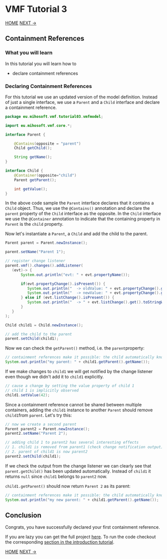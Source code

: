 # VMF Tutorial 3

[HOME](https://github.com/miho/VMF-Tutorials/blob/master/README.md) [NEXT ->](https://github.com/miho/VMF-Tutorials/blob/master/VMF-Tutorial-04/README.md)

## Containment References

### What you will learn

In this tutorial you will learn how to

- declare containment references

### Declaring Containment References

For this tutorial we use an updated version of the model definition. Instead of just a single interface, we use a `Parent` and a `Child` interface and declare a containment reference.

```java
package eu.mihosoft.vmf.tutorial03.vmfmodel;

import eu.mihosoft.vmf.core.*;

interface Parent {

    @Contains(opposite = "parent")
    Child getChild();

    String getName();
}

interface Child {
    @Container(opposite="child")
    Parent getParent();

    int getValue();
}
```

In the above code sample the `Parent` interface declares that it contains a `Child` object. Thus, we use the `@Contains()` annotation and declare the `parent` property of the `Child` interface as the opposite. In the `Child` interface we use the `@Container` annotation to indicate that the containing property in `Parent` is the `child` property.

Now let's instantiate a `Parent`, a `Child` and add the child to the parent.

```java
Parent parent = Parent.newInstance();

parent.setName("Parent 1");

// register change listener
parent.vmf().changes().addListener(
   (evt)-> {
       System.out.println("evt: " + evt.propertyName());

       if(evt.propertyChange().isPresent()) {
          System.out.println("  -> oldValue: " + evt.propertyChange().get().oldValue());
          System.out.println("  -> newValue: " + evt.propertyChange().get().newValue());
       } else if (evt.listChange().isPresent()) {
          System.out.println("  -> " + evt.listChange().get().toStringWithDetails());
       }
   }
);

Child child1 = Child.newInstance();

// add the child to the parent
parent.setChild(child1);
```

Now we can check the `getParent()` method, i.e. the `parent`property:

```java
// containment references make it possible: the child automatically knows its parent
System.out.println("my parent: " + child1.getParent().getName());
```

If we make changes to `child1` we will get notified by the change listener even though we didn't add it to `child1` explicitly. 

```java
// cause a change by setting the value property of child 1
// child 1 is implicitly observed
child1.setValue(42);
```

Since a containment reference cannot be shared between multiple containers, adding the `child1` instance to another `Parent` should remove `child1`from `parent`. Let's try this:

```java
// now we create a second parent
Parent parent2 = Parent.newInstance();
parent2.setName("Parent 2");

// adding child 1 to parent2 has several interesting effects
// 1. child1 is removed from parent1 (check change notification output)
// 2. parent of child1 is now parent2
parent2.setChild(child1);
```
If we check the output from the change listener we can clearly see that `parent.getChild()` has been updated automatically. Instead of `child1` it returns `null` since `child1` belongs to `parent2` now.

`child1.getParent()` should now return `Parent 2` as its parent:

```java
// containment references make it possible: the child automatically knows its new parent
System.out.println("my new parent: " + child1.getParent().getName());
```

## Conclusion

Congrats, you have successfully declared your first containment reference.  

If you are lazy you can get the full project [here](https://github.com/miho/VMF-Tutorials/tree/master/VMF-Tutorial-03). To run the code checkout the corresponding [section in the introduction tutorial](https://github.com/miho/VMF-Tutorials/blob/master/VMF-Tutorial-01/README.md#running-the-tutorial).

[HOME](https://github.com/miho/VMF-Tutorials/blob/master/README.md) [NEXT ->](https://github.com/miho/VMF-Tutorials/blob/master/VMF-Tutorial-04/README.md)



